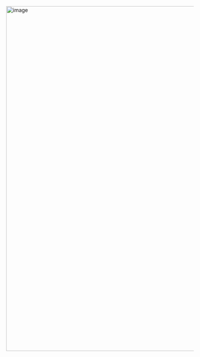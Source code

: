 <img width="1901" height="926" alt="image" src="https://github.com/user-attachments/assets/4889d579-95fa-4408-b677-d86a7fd18a7b" />
